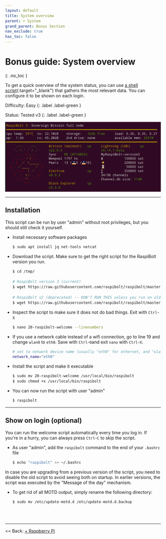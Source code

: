 ```yaml
---
layout: default
title: System overview
parent: + System
grand_parent: Bonus Section
nav_exclude: true
has_toc: false
---
```


# Bonus guide: System overview

{: .no_toc }

To get a quick overview of the system status, you can use [a shell script](https://github.com/raspibolt/raspibolt/blob/master/resources/20-raspibolt-welcome){:target="_blank"} that gathers the most relevant data.
You can configure it to be shown on each login.

Difficulty: Easy
{: .label .label-green }

Status: Tested v3
{: .label .label-green }

![MotD system overview](../../../images/system-overview.png)

---

## Installation

This script can be run by user "admin" without root privileges, but you should still check it yourself.

* Install necessary software packages

  ```sh
  $ sudo apt install jq net-tools netcat
  ```

* Download the script.
  Make sure to get the right script for the RaspiBolt version you run.

  ```sh
  $ cd /tmp/

  # RaspiBolt version 3 (current)
  $ wget https://raw.githubusercontent.com/raspibolt/raspibolt/master/resources/20-raspibolt-welcome

  # RaspiBolt v2 (deprecated) -- DON'T RUN THIS unless you run an old RaspiBolt version!
  $ wget https://raw.githubusercontent.com/raspibolt/raspibolt/master/resources/20-raspibolt-welcome-v2 -O 20-raspibolt-welcome
  ```

* Inspect the script to make sure it does not do bad things.
  Exit with `Ctrl`-`X`

  ```sh
  $ nano 20-raspibolt-welcome --linenumbers
  ```

* If you use a network cable instead of a wifi connection, go to line 19 and change `wlan0` to `eth0`.
  Save with `Ctrl`-`O`and exit `nano` with `Ctrl`-`X`.

  ```sh
  # set to network device name (usually "eth0" for ethernet, and "wlan0" for wifi)
  network_name="eth0"
  ```

* Install the script and make it executable

  ```sh
  $ sudo mv 20-raspibolt-welcome /usr/local/bin/raspibolt
  $ sudo chmod +x /usr/local/bin/raspibolt
  ```

* You can now run the script with user "admin"

  ```sh
  $ raspibolt
  ```

---

## Show on login (optional)

You can run the welcome script automatically every time you log in.
If you're in a hurry, you can always press `Ctrl`-`C` to skip the script.

* As user "admin", add the `raspibolt` command to the end of your `.bashrc` file

  ```sh
  $ echo "raspibolt" >> ~/.bashrc
  ```

In case you are upgrading from a previous version of the script, you need to disable the old script to avoid seeing both on startup.
In earlier versions, the script was executed by the "Message of the day" mechanism.

* To get rid of all MOTD output, simply rename the following directory:

  ```sh
  $ sudo mv /etc/update-motd.d /etc/update-motd.d.backup
  ```

<br /><br />

------

<< Back: [+ Raspberry Pi](index.md)

